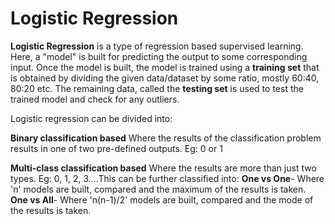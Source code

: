 # Logistic Regression

**Logistic Regression** is a type of regression based supervised learning. Here, a "model" is built for predicting the output to some
corresponding input. Once the model is built, the model is trained using a **training set** that is obtained by dividing the given data/dataset
by some ratio, mostly 60:40, 80:20 etc. The remaining data, called the **testing set** is used to test the trained model and check for any outliers.


Logistic regression can be divided into:

**Binary classification based** Where the results of the classification problem results in one of two pre-defined outputs. Eg: 0 or 1

**Multi-class classification based** Where the results are more than just two types. Eg: 0, 1, 2, 3....This can be further classified into:
**One vs One**- Where 'n' models are built, compared and the maximum of the results is taken.
**One vs All**- Where 'n(n-1)/2' models are built, compared and the mode of the results is taken.
